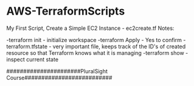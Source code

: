 # AWS-TerraformScripts
 My First Script, Create a Simple EC2 Instance - ec2create.tf
Notes:

-terraform init - initialize workspace
-terraform Apply - Yes to confirm
-terraform.tfstate - very important file, keeps track of the ID's of created
resource so that Terraform knows what it is managing
-terraform show - inspect current state


######################PluralSight Course##########################

